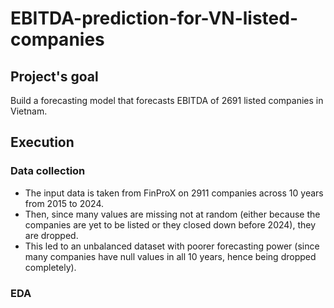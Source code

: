 # EBITDA-prediction-for-VN-listed-companies

## Project's goal
Build a forecasting model that forecasts EBITDA of 2691 listed companies in Vietnam.

## Execution
### Data collection
- The input data is taken from FinProX on 2911 companies across 10 years from 2015 to 2024.
- Then, since many values are missing not at random (either because the companies are yet to be listed or they closed down before 2024), they are dropped.
- This led to an unbalanced dataset with poorer forecasting power (since many companies have null values in all 10 years, hence being dropped completely).

### EDA
